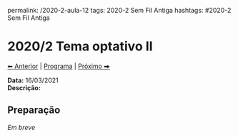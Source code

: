 permalink: /2020-2-aula-12
tags: 2020-2 Sem Fil Antiga
hashtags: #2020-2 Sem Fil Antiga

# 2020/2 Tema optativo II

[⬅ Anterior](2020-2-aula-11) | [Programa](/2020-2-sem) | [Próximo ⮕](2020-2-aula-13)    

**Data:** 16/03/2021  
**Descrição:**

## Preparação

*Em breve*
